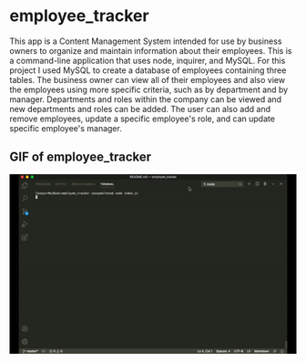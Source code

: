 # employee_tracker

This app is a Content Management System intended for use by business owners to organize and maintain information about their employees. This is a command-line application that uses node, inquirer, and MySQL. For this project I used MySQL to create a database of employees containing three tables.  The business owner can view all of their employees and also view the employees using more specific criteria, such as by department and by manager.  Departments and roles within the company can be viewed and new departments and roles can be added.  The user can also add and remove employees, update a specific employee's role, and can update specific  employee's manager. 


## GIF of employee_tracker 
![](./assets/ezgif.com-video-to-gif.gif)
